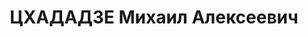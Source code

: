 ---
title: ЦХАДАДЗЕ Михаил Алексеевич
description: "Род. в 1894. Род занятий: до ареста командир 47 Отдельного грузинского\
  \ батальона связи. Бывший офицер царской и меньшевистской армии. \n  Осужден Тройкой\
  \ при НКВД ГССР 09.11.1937. Мера наказания: расстрел с конфискацией личного имущества.\
  \ Дата расстрела: 11.11.1937"
---